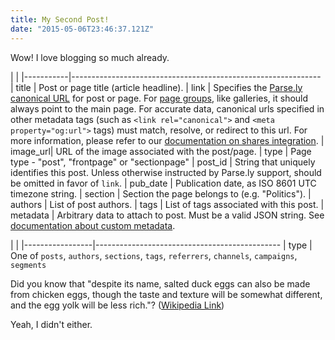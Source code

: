 ```yaml
---
title: My Second Post!
date: "2015-05-06T23:46:37.121Z"
---
```


Wow! I love blogging so much already.

|     |
|-----------|--------------------------------------------------------------
| title     | Post or page title (article headline).
| link      | Specifies the [Parse.ly canonical URL](/help/integration/faq-metadata#the-parsely-canonical-url) for post or page. For [page groups](/help/integration/multipage-articles), like galleries, it should always point to the main page. For accurate data, canonical urls specified in other metadata tags (such as `<link rel="canonical">` and `<meta property="og:url">` tags) must match, resolve, or redirect to this url. For more information, please refer to our [documentation on shares integration](https://www.parse.ly/help/kb/shares-integration/).
| image\_url| URL of the image associated with the post/page.
| type      | Page type - "post", "frontpage" or "sectionpage"
| post\_id  | String that uniquely identifies this post. Unless otherwise instructed by Parse.ly support, should be omitted in favor of `link`.
| pub\_date | Publication date, as ISO 8601 UTC timezone string.
| section   | Section the page belongs to (e.g. "Politics").
| authors   | List of post authors.
| tags      | List of tags associated with this post.
| metadata  | Arbitrary data to attach to post. Must be a valid JSON string. See [documentation about custom metadata](/help/api/custom-metadata).

|           |
|-----------------|----------------------------------------------
| type            | One of `posts`, `authors`, `sections`, `tags`, `referrers`, `channels`, `campaigns`, `segments`

Did you know that "despite its name, salted duck eggs can also be made from
chicken eggs, though the taste and texture will be somewhat different, and the
egg yolk will be less rich."?
([Wikipedia Link](https://en.wikipedia.org/wiki/Salted_duck_egg))

Yeah, I didn't either.

